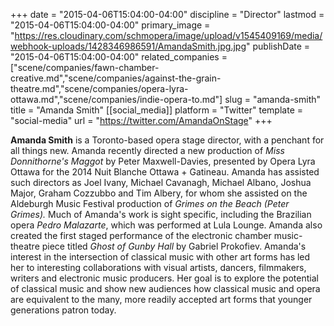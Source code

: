 +++
date = "2015-04-06T15:04:00-04:00"
discipline = "Director"
lastmod = "2015-04-06T15:04:00-04:00"
primary_image = "https://res.cloudinary.com/schmopera/image/upload/v1545409169/media/webhook-uploads/1428346986591/AmandaSmith.jpg.jpg"
publishDate = "2015-04-06T15:04:00-04:00"
related_companies = ["scene/companies/fawn-chamber-creative.md","scene/companies/against-the-grain-theatre.md","scene/companies/opera-lyra-ottawa.md","scene/companies/indie-opera-to.md"]
slug = "amanda-smith"
title = "Amanda Smith"
[[social_media]]
platform = "Twitter"
template = "social-media"
url = "https://twitter.com/AmandaOnStage"
+++

<p>
	<strong>Amanda Smith</strong> is a Toronto-based opera stage director, with a penchant for all things new. Amanda recently directed a new production of <em>Miss Donnithorne's Maggot</em><em> </em>by Peter Maxwell-Davies, presented by Opera Lyra Ottawa for the 2014 Nuit Blanche Ottawa + Gatineau. Amanda has assisted such directors as Joel Ivany, Michael Cavanagh, Michael Albano, Joshua Major, Graham Cozzubbo and Tim Albery, for whom she assisted on the Aldeburgh Music Festival production of <em>Grimes on the Beach (Peter Grimes).</em><em> </em>Much of Amanda's work is sight specific, including the Brazilian opera <em>Pedro Malazarte</em>, which was performed at Lula Lounge. Amanda also created the first staged performance of the electronic chamber music-theatre piece titled <em>Ghost of Gunby Hall </em>by Gabriel Prokofiev. Amanda's interest in the intersection of classical music with other art forms has led her to interesting collaborations with visual artists, dancers, filmmakers, writers and electronic music producers. Her goal is to explore the potential of classical music and show new audiences how classical music and opera are equivalent to the many, more readily accepted art forms that younger generations patron today.
</p>
